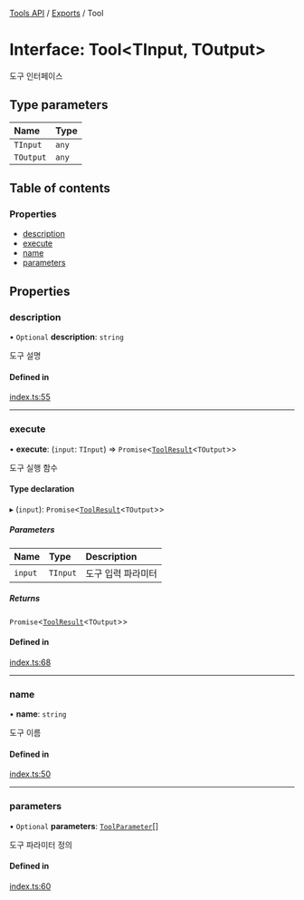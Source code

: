 [Tools API](../../) / [Exports](../modules) / Tool

# Interface: Tool\<TInput, TOutput\>

도구 인터페이스

## Type parameters

| Name | Type |
| :------ | :------ |
| `TInput` | `any` |
| `TOutput` | `any` |

## Table of contents

### Properties

- [description](Tool#description)
- [execute](Tool#execute)
- [name](Tool#name)
- [parameters](Tool#parameters)

## Properties

### description

• `Optional` **description**: `string`

도구 설명

#### Defined in

[index.ts:55](https://github.com/robotaio/robota/blob/9579105c51358f78d543b68192b3502c0ddd981f/packages/tools/src/index.ts#L55)

___

### execute

• **execute**: (`input`: `TInput`) => `Promise`\<[`ToolResult`](ToolResult)\<`TOutput`\>\>

도구 실행 함수

#### Type declaration

▸ (`input`): `Promise`\<[`ToolResult`](ToolResult)\<`TOutput`\>\>

##### Parameters

| Name | Type | Description |
| :------ | :------ | :------ |
| `input` | `TInput` | 도구 입력 파라미터 |

##### Returns

`Promise`\<[`ToolResult`](ToolResult)\<`TOutput`\>\>

#### Defined in

[index.ts:68](https://github.com/robotaio/robota/blob/9579105c51358f78d543b68192b3502c0ddd981f/packages/tools/src/index.ts#L68)

___

### name

• **name**: `string`

도구 이름

#### Defined in

[index.ts:50](https://github.com/robotaio/robota/blob/9579105c51358f78d543b68192b3502c0ddd981f/packages/tools/src/index.ts#L50)

___

### parameters

• `Optional` **parameters**: [`ToolParameter`](ToolParameter)[]

도구 파라미터 정의

#### Defined in

[index.ts:60](https://github.com/robotaio/robota/blob/9579105c51358f78d543b68192b3502c0ddd981f/packages/tools/src/index.ts#L60)
